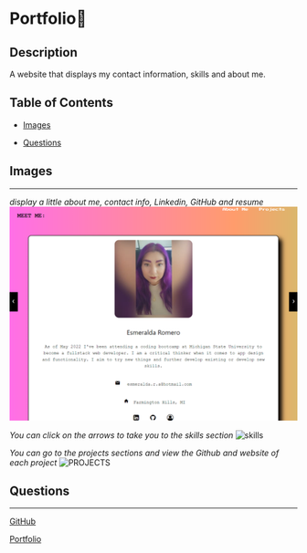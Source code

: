 # Portfolio📜

## Description

A website that displays my contact information, skills and about me.

## Table of Contents

- [Images](#images)

- [Questions](#questions)

## Images

---

_display a little about me, contact info, Linkedin, GitHub and resume_
![portfolio](./assets/main.png)

_You can click on the arrows to take you to the skills section_
![skills](./assets/skills.gif)

_You can go to the projects sections and view the Github and website of each project_
![PROJECTS](./assets/projects.gif)

## Questions

---

[GitHub](https://github.com/)

[Portfolio](http://esmy101.com/)
